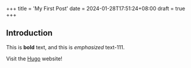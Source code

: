 +++
title = 'My First Post'
date = 2024-01-28T17:51:24+08:00
draft = true
+++
## Introduction

This is **bold** text, and this is *emphasized* text-111.

Visit the [Hugo](https://gohugo.io) website!
